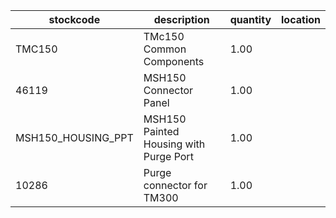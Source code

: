 |stockcode|description|quantity|location|
|---------|-----------|--------|--------|
|TMC150|TMc150 Common Components|1.00||
|46119|MSH150 Connector Panel|1.00||
|MSH150_HOUSING_PPT|MSH150 Painted Housing with Purge Port|1.00||
|10286|Purge connector for TM300|1.00||
